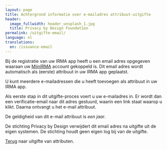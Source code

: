 ```yaml
---
layout: page
title: Achtergrond informatie over e-mailadres attribuut-uitgifte
header:
  image_fullwidth: header_unsplash_1.jpg
  title: Privacy by Design Foundation
permalink: /uitgifte-email/
language: nl
translations:
  en: /issuance-email
---
```


Bij de registratie van uw IRMA app heeft u een email adres opgegeven
waaraan uw [MijnIRMA](/mijnirma) account gekoppeld is.  Dit email
adres wordt automatisch als (eerste) attribuut in uw IRMA app
geplaatst.

U kunt meerdere e-mailadressen die u heeft toevoegen als attribuut in
uw IRMA app.

Als eerste stap in dit uitgifte-proces voert u uw e-mailadres in. Er wordt
dan een verificatie-email naar dit adres gestuurd, waarin een link staat waarop
u klikt. Daarna ontvangt u het e-mail attribuut.

De geldigheid van dit e-mail attribuut is *een jaar*.

De stichting Privacy by Design verwijdert dit email adres na
uitgifte uit de eigen systemen. De stichting houdt geen eigen log bij
van de uitgifte.

[Terug](/uitgifte) naar uitgifte van attributen.
